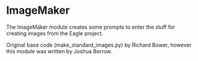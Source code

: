 ImageMaker
==========

The ImageMaker module creates some prompts to enter the stuff for creating images from the Eagle project.

Original base code (make_standard_images.py) by Richard Bower, however this module was written by Joshua Borrow.